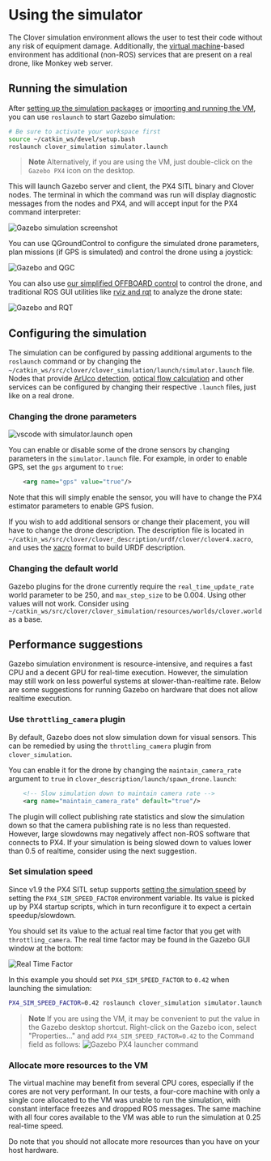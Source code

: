 # Using the simulator

The Clover simulation environment allows the user to test their code without any risk of equipment damage. Additionally, the [virtual machine](simulation_vm.md)-based environment has additional (non-ROS) services that are present on a real drone, like Monkey web server.

## Running the simulation

After [setting up the simulation packages](simulation_native.md) or [importing and running the VM](simulation_vm.md), you can use `roslaunch` to start Gazebo simulation:

```bash
# Be sure to activate your workspace first
source ~/catkin_ws/devel/setup.bash
roslaunch clover_simulation simulator.launch
```

> **Note** Alternatively, if you are using the VM, just double-click on the `Gazebo PX4` icon on the desktop.

This will launch Gazebo server and client, the PX4 SITL binary and Clover nodes. The terminal in which the command was run will display diagnostic messages from the nodes and PX4, and will accept input for the PX4 command interpreter:

![Gazebo simulation screenshot](../assets/simulation_usage/01_running_gazebo.jpg)

You can use QGroundControl to configure the simulated drone parameters, plan missions (if GPS is simulated) and control the drone using a joystick:

![Gazebo and QGC](../assets/simulation_usage/02_gazebo_qgc.jpg)

You can also use [our simplified OFFBOARD control](simple_offboard.md) to control the drone, and traditional ROS GUI utilities like [rviz and rqt](rviz.md) to analyze the drone state:

![Gazebo and RQT](../assets/simulation_usage/03_gazebo_rqt.jpg)

## Configuring the simulation

The simulation can be configured by passing additional arguments to the `roslaunch` command or by changing the `~/catkin_ws/src/clover/clover_simulation/launch/simulator.launch` file. Nodes that provide [ArUco detection](aruco.md), [optical flow calculation](optical_flow.md) and other services can be configured by changing their respective `.launch` files, just like on a real drone.

### Changing the drone parameters

![vscode with simulator.launch open](../assets/simulation_usage/04_vscode_config.jpg)

You can enable or disable some of the drone sensors by changing parameters in the `simulator.launch` file. For example, in order to enable GPS, set the `gps` argument to `true`:

```xml
    <arg name="gps" value="true"/>
```

Note that this will simply enable the sensor, you will have to change the PX4 estimator parameters to enable GPS fusion.

If you wish to add additional sensors or change their placement, you will have to change the drone description. The description file is located in `~/catkin_ws/src/clover/clover_description/urdf/clover/clover4.xacro`, and uses the [xacro](http://wiki.ros.org/xacro) format to build URDF description.

### Changing the default world

Gazebo plugins for the drone currently require the `real_time_update_rate` world parameter to be 250, and `max_step_size` to be 0.004. Using other values will not work. Consider using `~/catkin_ws/src/clover/clover_simulation/resources/worlds/clover.world` as a base.

## Performance suggestions

Gazebo simulation environment is resource-intensive, and requires a fast CPU and a decent GPU for real-time execution. However, the simulation may still work on less powerful systems at slower-than-realtime rate. Below are some suggestions for running Gazebo on hardware that does not allow realtime execution.

### Use `throttling_camera` plugin

By default, Gazebo does not slow simulation down for visual sensors. This can be remedied by using the `throttling_camera` plugin from `clover_simulation`.

You can enable it for the drone by changing the `maintain_camera_rate` argument to `true` in `clover_description/launch/spawn_drone.launch`:

```xml
    <!-- Slow simulation down to maintain camera rate -->
    <arg name="maintain_camera_rate" default="true"/>
```

The plugin will collect publishing rate statistics and slow the simulation down so that the camera publishing rate is no less than requested. However, large slowdowns may negatively affect non-ROS software that connects to PX4. If your simulation is being slowed down to values lower than 0.5 of realtime, consider using the next suggestion.

### Set simulation speed

Since v1.9 the PX4 SITL setup supports [setting the simulation speed](https://dev.px4.io/v1.9.0/en/simulation/#simulation_speed) by setting the `PX4_SIM_SPEED_FACTOR` environment variable. Its value is picked up by PX4 startup scripts, which in turn reconfigure it to expect a certain speedup/slowdown.

You should set its value to the actual real time factor that you get with `throttling_camera`. The real time factor may be found in the Gazebo GUI window at the bottom:

![Real Time Factor](../assets/simulation_usage/05_real_time_factor.png)

In this example you should set `PX4_SIM_SPEED_FACTOR` to `0.42` when launching the simulation:

```bash
PX4_SIM_SPEED_FACTOR=0.42 roslaunch clover_simulation simulator.launch
```

> **Note** If you are using the VM, it may be convenient to put the value in the Gazebo desktop shortcut. Right-click on the Gazebo icon, select "Properties..." and add `PX4_SIM_SPEED_FACTOR=0.42` to the Command field as follows:
![Gazebo PX4 launcher command](../assets/simulation_usage/06_gazebo_px4_launcher.png)

### Allocate more resources to the VM

The virtual machine may benefit from several CPU cores, especially if the cores are not very performant. In our tests, a four-core machine with only a single core allocated to the VM was unable to run the simulation, with constant interface freezes and dropped ROS messages. The same machine with all four cores available to the VM was able to run the simulation at 0.25 real-time speed.

Do note that you should not allocate more resources than you have on your host hardware.
